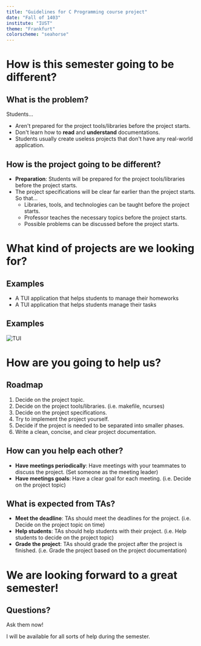 ```yaml
---
title: "Guidelines for C Programming course project"
date: "Fall of 1403"
institute: "IUST"
theme: "Frankfurt"
colorscheme: "seahorse"
---
```


# How is this semester going to be different?

## What is the problem?

Students...

- Aren't prepared for the project tools/libraries before the project starts.
- Don't learn how to **read** and **understand** documentations.
- Students usually create useless projects that don't have any real-world application.

## How is the project going to be different?

- **Preparation**: Students will be prepared for the project tools/libraries before the project starts.
- The project specifications will be clear far earlier than the project starts. So that...
    - Libraries, tools, and technologies can be taught before the project starts.
    - Professor teaches the necessary topics before the project starts.
    - Possible problems can be discussed before the project starts.

# What kind of projects are we looking for?

## Examples

- A TUI application that helps students to manage their homeworks
- A TUI application that helps students manage their tasks

## Examples
![TUI](c3.png)

# How are you going to help us?

## Roadmap

1. Decide on the project topic.
2. Decide on the project tools/libraries. (i.e. makefile, ncurses)
3. Decide on the project specifications.
4. Try to implement the project yourself. 
5. Decide if the project is needed to be separated into smaller phases.
6. Write a clean, concise, and clear project documentation.

## How can you help each other?

- **Have meetings periodically**: Have meetings with your teammates to discuss the project. (Set someone as the meeting leader) 
- **Have meetings goals**: Have a clear goal for each meeting. (i.e. Decide on the project topic)

## What is expected from TAs?

- **Meet the deadline**: TAs should meet the deadlines for the project. (i.e. Decide on the project topic on time)
- **Help students**: TAs should help students with their project. (i.e. Help students to decide on the project topic)
- **Grade the project**: TAs should grade the project after the project is finished. (i.e. Grade the project based on the project documentation)

# We are looking forward to a great semester!

## Questions?
Ask them now!

I will be available for all sorts of help during the semester.